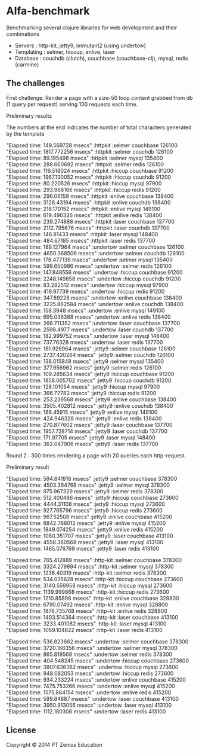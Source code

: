 # Alfa-benchmark

Benchmarking several clojure libraries for web development and their combinations  
- Servers : http-kit, jetty9, immutant2 (using undertow)  
- Templating : selmer, hiccup, enlive, laser  
- Database : couchdb (clutch), couchbase (couchbase-clj), mysql, redis (carmine)  

## The challenges

First challenge: Render a page with a size-50 loop content grabbed from db (1 query per request) serving 100 requests each time.  

Preliminary results  

The numbers at the end indicates the number of total characters generated by the template  

"Elapsed time: 149.569728 msecs"
:httpkit :selmer couchbase 126100  
"Elapsed time: 1817.772256 msecs"
:httpkit :selmer couchdb 126100  
"Elapsed time: 89.195498 msecs"
:httpkit :selmer mysql 135400  
"Elapsed time: 288.660692 msecs"
:httpkit :selmer redis 126100  
"Elapsed time: 119.518024 msecs"
:httpkit :hiccup couchbase 91200  
"Elapsed time: 1967.130052 msecs"
:httpkit :hiccup couchdb 91200  
"Elapsed time: 80.220526 msecs"
:httpkit :hiccup mysql 97900  
"Elapsed time: 293.966166 msecs"
:httpkit :hiccup redis 91200  
"Elapsed time: 296.06159 msecs"
:httpkit :enlive couchbase 138400  
"Elapsed time: 3128.43194 msecs"
:httpkit :enlive couchdb 138400  
"Elapsed time: 218.170152 msecs"
:httpkit :enlive mysql 149100  
"Elapsed time: 619.490326 msecs"
:httpkit :enlive redis 138400  
"Elapsed time: 239.274888 msecs"
:httpkit :laser couchbase 137700  
"Elapsed time: 2112.795676 msecs"
:httpkit :laser couchdb 137700  
"Elapsed time: 146.91433 msecs"
:httpkit :laser mysql 148400  
"Elapsed time: 484.67185 msecs"
:httpkit :laser redis 137700  
"Elapsed time: 189.127964 msecs"
:undertow :selmer couchbase 126100  
"Elapsed time: 4650.368506 msecs"
:undertow :selmer couchdb 126100  
"Elapsed time: 178.477136 msecs"
:undertow :selmer mysql 135400  
"Elapsed time: 599.650986 msecs"
:undertow :selmer redis 126100  
"Elapsed time: 147.848556 msecs"
:undertow :hiccup couchbase 91200  
"Elapsed time: 2248.149858 msecs"
:undertow :hiccup couchdb 91200  
"Elapsed time: 83.282512 msecs"
:undertow :hiccup mysql 97900  
"Elapsed time: 416.97739 msecs"
:undertow :hiccup redis 91200  
"Elapsed time: 347.89228 msecs"
:undertow :enlive couchbase 138400  
"Elapsed time: 3225.862584 msecs"
:undertow :enlive couchdb 138400  
"Elapsed time: 158.3948 msecs"
:undertow :enlive mysql 149100  
"Elapsed time: 695.036388 msecs"
:undertow :enlive redis 138400  
"Elapsed time: 266.711352 msecs"
:undertow :laser couchbase 137700  
"Elapsed time: 2598.4977 msecs"
:undertow :laser couchdb 137700  
"Elapsed time: 182.999752 msecs"
:undertow :laser mysql 148400  
"Elapsed time: 737.76328 msecs"
:undertow :laser redis 137700  
"Elapsed time: 181.926964 msecs"
:jetty9 :selmer couchbase 126100  
"Elapsed time: 2737.420264 msecs"
:jetty9 :selmer couchdb 126100  
"Elapsed time: 138.015848 msecs"
:jetty9 :selmer mysql 135400  
"Elapsed time: 377.656962 msecs"
:jetty9 :selmer redis 126100  
"Elapsed time: 109.285634 msecs"
:jetty9 :hiccup couchbase 91200  
"Elapsed time: 1858.005702 msecs"
:jetty9 :hiccup couchdb 91200  
"Elapsed time: 128.101054 msecs"
:jetty9 :hiccup mysql 97900  
"Elapsed time: 366.72783 msecs"
:jetty9 :hiccup redis 91200  
"Elapsed time: 253.239568 msecs"
:jetty9 :enlive couchbase 138400  
"Elapsed time: 3505.402812 msecs"
:jetty9 :enlive couchdb 138400  
"Elapsed time: 188.45915 msecs"
:jetty9 :enlive mysql 149100  
"Elapsed time: 424.946328 msecs"
:jetty9 :enlive redis 138400  
"Elapsed time: 270.877602 msecs"
:jetty9 :laser couchbase 137700  
"Elapsed time: 1957.728714 msecs"
:jetty9 :laser couchdb 137700  
"Elapsed time: 171.97705 msecs"
:jetty9 :laser mysql 148400  
"Elapsed time: 362.047906 msecs"
:jetty9 :laser redis 137700  
  
Round 2 : 300 times rendering a page with 20 queries each http-request.  
  
Preliminary result   

"Elapsed time: 594.841916 msecs"
:jetty9 :selmer couchbase 378300  
"Elapsed time: 4503.364768 msecs"
:jetty9 :selmer mysql 378300   
"Elapsed time: 975.967329 msecs"
:jetty9 :selmer redis 378300  
"Elapsed time: 512.400486 msecs"
:jetty9 :hiccup couchbase 273600    
"Elapsed time: 4444.31108 msecs"
:jetty9 :hiccup mysql 273600  
"Elapsed time: 927.765796 msecs"
:jetty9 :hiccup redis 273600  
"Elapsed time: 967.52508 msecs"
:jetty9 :enlive couchbase 415200  
"Elapsed time: 8842.788012 msecs"
:jetty9 :enlive mysql 415200  
"Elapsed time: 1849.074254 msecs"
:jetty9 :enlive redis 415200  
"Elapsed time: 1080.351707 msecs"
:jetty9 :laser couchbase 413100  
"Elapsed time: 4558.380568 msecs"
:jetty9 :laser mysql 413100  
"Elapsed time: 1465.076769 msecs"
:jetty9 :laser redis 413100  

"Elapsed time: 765.412889 msecs"
:http-kit :selmer couchbase 378300  
"Elapsed time: 3324.279894 msecs"
:http-kit :selmer mysql 378300  
"Elapsed time: 1236.40319 msecs"
:http-kit :selmer redis 378300  
"Elapsed time: 534.035628 msecs"
:http-kit :hiccup couchbase 273600  
"Elapsed time: 3140.559958 msecs"
:http-kit :hiccup mysql 273600  
"Elapsed time: 1139.999868 msecs"
:http-kit :hiccup redis 273600  
"Elapsed time: 1210.85898 msecs"
:http-kit :enlive couchbase 328800  
"Elapsed time: 6790.07492 msecs"
:http-kit :enlive mysql 328800  
"Elapsed time: 1876.735768 msecs"
:http-kit :enlive redis 328800  
"Elapsed time: 1403.514364 msecs"
:http-kit :laser couchbase 413100  
"Elapsed time: 3233.401082 msecs"
:http-kit :laser mysql 413100  
"Elapsed time: 1069.104822 msecs"
:http-kit :laser redis 413100  
  
"Elapsed time: 536.823662 msecs"
:undertow :selmer couchbase 378300  
"Elapsed time: 3720.166356 msecs"
:undertow :selmer mysql 378300  
"Elapsed time: 865.819568 msecs"
:undertow :selmer redis 378300  
"Elapsed time: 404.548245 msecs"
:undertow :hiccup couchbase 273600  
"Elapsed time: 3807.636382 msecs"
:undertow :hiccup mysql 273600  
"Elapsed time: 848.082053 msecs"
:undertow :hiccup redis 273600  
"Elapsed time: 934.233224 msecs"
:undertow :enlive couchbase 415200  
"Elapsed time: 7475.753266 msecs"
:undertow :enlive mysql 415200  
"Elapsed time: 1575.864154 msecs"
:undertow :enlive redis 415200  
"Elapsed time: 599.84887 msecs"
:undertow :laser couchbase 413100  
"Elapsed time: 3950.913056 msecs"
:undertow :laser mysql 413100  
"Elapsed time: 1112.180306 msecs"
:undertow :laser redis 413100  

## License

Copyright © 2014 PT Zenius Education
